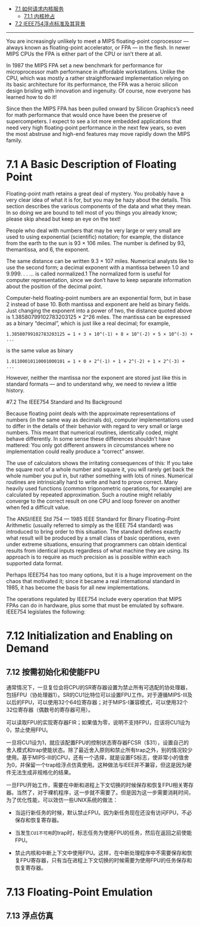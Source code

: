 * [7.1 如何请求内核服务](#7.1)
    - [7.1.1 内核抢占](#7.1.1)
* [7.2 IEEE754浮点标准及其背景](#7.2)


---

You are increasingly unlikely to meet a MIPS floating-point coprocessor — always known as floating-point accelerator, or FPA — in the flesh. In newer MIPS CPUs the FPA is either part of the CPU or isn’t there at all.

In 1987 the MIPS FPA set a new benchmark for performance for microprocessor math performance in affordable workstations. Unlike the CPU, which was mostly a rather straightforward implementation relying on its basic architecture for its performance, the FPA was a heroic silicon design brisling with innovation and ingenuity. Of course, now everyone has learned how to do it!

Since then the MIPS FPA has been pulled onward by Silicon Graphics’s need for math performance that would once have been the preserve of supercompeters. I expect to see a lot more embedded applications that need very high floating-point performance in the next few years, so even the most abstruse and high-end features may move rapidly down the MIPS family.

# 7.1 A Basic Description of Floating Point

Floating-point math retains a great deal of mystery. You probably have a very clear idea of what it is for, but you may be hazy about the details. This section describes the various components of the data and what they mean. In so doing we are bound to tell most of you things you already know; please skip ahead but keep an eye on the text!

People who deal with numbers that may be very large or very small are used to using exponential (scientific) notation; for example, the distance from the earth to the sun is 93 × 106 miles. The number is defined by 93, themantissa, and 6, the exponent.

The same distance can be written 9.3 × 107 miles. Numerical analysts like to use the second form; a decimal exponent with a mantissa between 1.0 and 9.999. . . ... is called normalized.1 The normalized form is useful for computer representation, since we don’t have to keep separate information about the position of the decimal point.

Computer-held floating-point numbers are an exponential form, but in base 2 instead of base 10. Both mantissa and exponent are held as binary fields. Just changing the exponent into a power of two, the distance quoted above is 1.38580799102783203125 × 2^26 miles. The mantissa can be expressed as a binary “decimal”, which is just like a real decimal; for example, 

    1.38580799102783203125 = 1 + 3 × 10^(-1) + 8 × 10^(-2) + 5 × 10^(-3) + ...

is the same value as binary

    1.01100010110001000101 = 1 + 0 × 2^(-1) + 1 × 2^(-2) + 1 × 2^(-3) + ...

However, neither the mantissa nor the exponent are stored just like this in standard formats — and to understand why, we need to review a little history.

#7.2 The IEEE754 Standard and Its Background

Because floating point deals with the approximate representations of numbers (in the same way as decimals do), computer implementations used to differ in the details of their behavior with regard to very small or large numbers. This meant that numerical routines, identically coded, might behave differently. In some sense these differences shouldn’t have mattered: You only got different answers in circumstances where no implementation could really produce a “correct” answer.

The use of calculators shows the irritating consequences of this: If you take the square root of a whole number and square it, you will rarely get back the whole number you put in, but rather something with lots of nines. Numerical routines are intrinsically hard to write and hard to prove correct. Many heavily used functions (common trigonometric operations, for example) are calculated by repeated approximation. Such a routine might reliably converge to the correct result on one CPU and loop forever on another when fed a difficult value.

The ANSI/IEEE Std 754 — 1985 IEEE Standard for Binary Floating-Point Arithmetic (usually referred to simply as the IEEE 754 standard) was introduced to bring order to this situation. The standard defines exactly what result will be produced by a small class of basic operations, even under extreme situations, ensuring that programmers can obtain identical results from identical inputs regardless of what machine they are using. Its approach is to require as much precision as is possible within each supported data format.

Perhaps IEEE754 has too many options, but it is a huge improvement on the chaos that motivated it; since it became a real international standard in 1985, it has become the basis for all new implementations.

The operations regulated by IEEE754 include every operation that MIPS FPAs can do in hardware, plus some that must be emulated by software. IEEE754 legislates the following:

# 7.12 Initialization and Enabling on Demand
<h2 id="7.12">7.12 按需初始化和使能FPU</h2>

通常情况下，一旦复位会将CPU的SR寄存器设置为禁止所有可选配的协处理器，包括FPU（协处理器1）。SR的CU1比特位可以设置FPU工作。对于遵循MIPS-III及以后的FPU，可以使用32个64位寄存器；对于MIPS-I兼容模式，可以使用32个32位寄存器（偶数号的寄存器可用）。

可以读取FPU的实现寄存器FIR；如果值为零，说明不支持FPU，应该将CU1设为0，禁止使用FPU。

一旦将CU1设为1，就应该配置FPU的控制状态寄存器FCSR（$31），设置自己的舍入模式和trap使能状态。除了最近舍入原则和禁止所有trap之外，别的情况较少使用。基于MIPS-III的CPU，还有一个选择，就是设置FS标志，使非常小的值舍为0，并保留一个trap给浮点仿真使用。这种做法与IEEE并不兼容，但这是因为硬件无法生成非规格化的结果。

一旦FPU开始工作，需要在中断和进程上下文切换的时候保存和恢复FPU相关寄存器。当然了，对于裸机程序，这一步就不需要了。但是因为这一步需要消耗时间，为了优化性能，可以效仿一些UNIX系统的做法：

* 当运行新任务的时候，默认禁止FPU。因为新任务现在还没有访问FPU，不必保存和恢复寄存器。

* 当发生`CU1不可用`的trap时，标志任务为使用FPU的任务，然后在返回之前使能FPU。

* 禁止内核和中断上下文中使用FPU。这样，在中断处理程序中不需要保存和恢复FPU寄存器，只有当在进程上下文切换的时候需要为使用FPU的任务保存和恢复寄存器。

# 7.13 Floating-Point Emulation
<h2 id="7.13">7.13 浮点仿真</h2>
